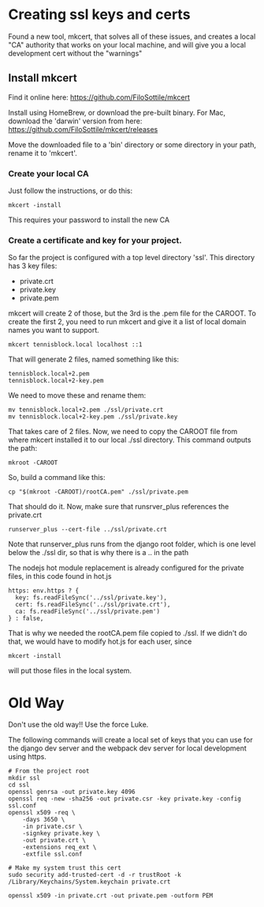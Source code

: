 # Creating ssl keys and certs
Found a new tool, mkcert, that solves all of these issues, and creates a local "CA" authority that works on your local machine, and will give you a local development cert without the "warnings"

## Install mkcert

Find it online here: https://github.com/FiloSottile/mkcert

Install using HomeBrew, or download the pre-built binary. For Mac, download the 'darwin' version from here: https://github.com/FiloSottile/mkcert/releases

Move the downloaded file to a 'bin' directory or some directory in your path, rename it to 'mkcert'.

### Create your local CA

Just follow the instructions, or do this:

	mkcert -install
	
This requires your password to install the new CA

### Create a certificate and key for your project.

So far the project is configured with a top level directory 'ssl'. This directory has 3 key files:

- private.crt
- private.key
- private.pem

mkcert will create 2 of those, but the 3rd is the .pem file for the CAROOT. To create the first 2, you need to run mkcert and give it a list of local domain names you want to support.

	mkcert tennisblock.local localhost ::1
	
That will generate 2 files, named something like this:

	tennisblock.local+2.pem
	tennisblock.local+2-key.pem
	
We need to move these and rename them:

	mv tennisblock.local+2.pem ./ssl/private.crt
	mv tennisblock.local+2-key.pem ./ssl/private.key
	
That takes care of 2 files. Now, we need to copy the CAROOT file from where mkcert installed it to our local ./ssl directory. This command outputs the path:

	mkroot -CAROOT
	
So, build a command like this:

	cp "$(mkroot -CAROOT)/rootCA.pem" ./ssl/private.pem
	
That should do it. Now, make sure that runsrver_plus references the private.crt

	runserver_plus --cert-file ../ssl/private.crt
	
Note that runserver_plus runs from the django root folder, which is one level below the ./ssl dir, so that is why there is a .. in the path

The nodejs hot module replacement is already configured for the private files, in this code found in hot.js

	https: env.https ? {
      key: fs.readFileSync('../ssl/private.key'),
      cert: fs.readFileSync('../ssl/private.crt'),
      ca: fs.readFileSync('../ssl/private.pem')
    } : false,
    
That is why we needed the rootCA.pem file copied to ./ssl. If we didn't do that, we would have to modify hot.js for each user, since

	mkcert -install
	
will put those files in the local system.


# Old Way

Don't use the old way!! Use the force Luke.

The following commands will create a local set of keys that you can use for the django dev server and the webpack dev server for local development using https.

    # From the project root
    mkdir ssl
    cd ssl
    openssl genrsa -out private.key 4096
    openssl req -new -sha256 -out private.csr -key private.key -config ssl.conf
    openssl x509 -req \
        -days 3650 \
        -in private.csr \
        -signkey private.key \
        -out private.crt \
        -extensions req_ext \
        -extfile ssl.conf

    # Make my system trust this cert
    sudo security add-trusted-cert -d -r trustRoot -k /Library/Keychains/System.keychain private.crt

    openssl x509 -in private.crt -out private.pem -outform PEM





